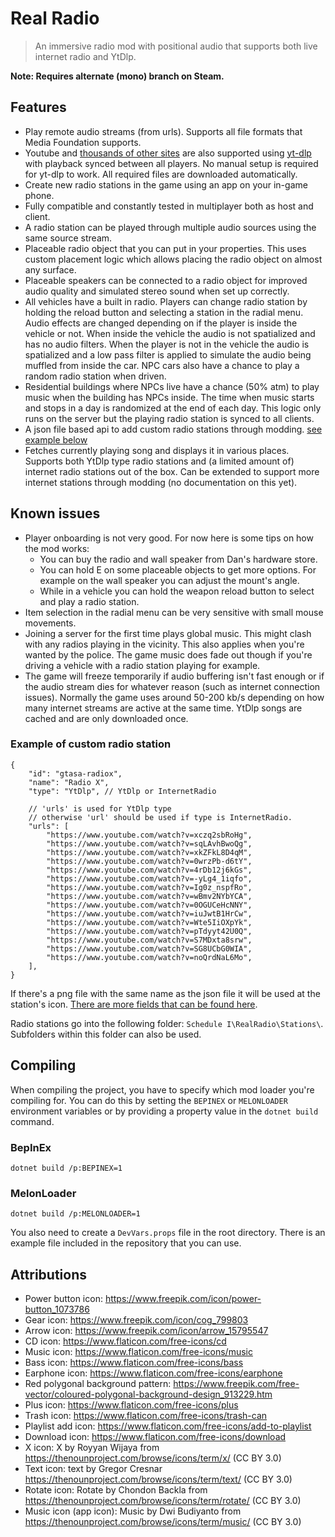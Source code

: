 # Real Radio

> An immersive radio mod with positional audio that supports both live internet radio and YtDlp.

**Note: Requires alternate (mono) branch on Steam.**

## Features

-   Play remote audio streams (from urls). Supports all file formats that Media Foundation supports.
-   Youtube and [thousands of other sites](https://github.com/yt-dlp/yt-dlp/blob/master/supportedsites.md) are also supported using [yt-dlp](https://github.com/yt-dlp/yt-dlp/) with playback synced between all players. No manual setup is required for yt-dlp to work. All required files are downloaded automatically.
-   Create new radio stations in the game using an app on your in-game phone.
-   Fully compatible and constantly tested in multiplayer both as host and client.
-   A radio station can be played through multiple audio sources using the same source stream.
-   Placeable radio object that you can put in your properties. This uses custom placement logic which allows placing the radio object on almost any surface.
-   Placeable speakers can be connected to a radio object for improved audio quality and simulated stereo sound when set up correctly.
-   All vehicles have a built in radio. Players can change radio station by holding the reload button and selecting a station in the radial menu. Audio effects are changed depending on if the player is inside the vehicle or not. When inside the vehicle the audio is not spatialized and has no audio filters. When the player is not in the vehicle the audio is spatialized and a low pass filter is applied to simulate the audio being muffled from inside the car. NPC cars also have a chance to play a random radio station when driven.
-   Residential buildings where NPCs live have a chance (50% atm) to play music when the building has NPCs inside. The time when music starts and stops in a day is randomized at the end of each day. This logic only runs on the server but the playing radio station is synced to all clients.
-   A json file based api to add custom radio stations through modding. [see example below](#example-of-custom-radio-station)
-   Fetches currently playing song and displays it in various places. Supports both YtDlp type radio stations and (a limited amount of) internet radio stations out of the box. Can be extended to support more internet stations through modding (no documentation on this yet).

## Known issues
- Player onboarding is not very good. For now here is some tips on how the mod works:
    - You can buy the radio and wall speaker from Dan's hardware store.
    - You can hold E on some placeable objects to get more options. For example on the wall speaker you can adjust the mount's angle.
    - While in a vehicle you can hold the weapon reload button to select and play a radio station.
- Item selection in the radial menu can be very sensitive with small mouse movements.
- Joining a server for the first time plays global music. This might clash with any radios playing in the vicinity. This also applies when you're wanted by the police. The game music does fade out though if you're driving a vehicle with a radio station playing for example.
- The game will freeze temporarily if audio buffering isn't fast enough or if the audio stream dies for whatever reason (such as internet connection issues). Normally the game uses around 50-200 kb/s depending on how many internet streams are active at the same time. YtDlp songs are cached and are only downloaded once.

### Example of custom radio station

```json5
{
    "id": "gtasa-radiox",
    "name": "Radio X",
    "type": "YtDlp", // YtDlp or InternetRadio

    // 'urls' is used for YtDlp type
    // otherwise 'url' should be used if type is InternetRadio.
    "urls": [
        "https://www.youtube.com/watch?v=xczq2sbRoHg",
        "https://www.youtube.com/watch?v=sqLAvhBwoQg",
        "https://www.youtube.com/watch?v=xkZFkL8D4qM",
        "https://www.youtube.com/watch?v=0wrzPb-d6tY",
        "https://www.youtube.com/watch?v=4rDb12j6kGs",
        "https://www.youtube.com/watch?v=-yLg4_1iqfo",
        "https://www.youtube.com/watch?v=Ig0z_nspfRo",
        "https://www.youtube.com/watch?v=wBmv2NYbYCA",
        "https://www.youtube.com/watch?v=0OGUCeHcNNY",
        "https://www.youtube.com/watch?v=iuJwtB1HrCw",
        "https://www.youtube.com/watch?v=Wte5IiOXpYk",
        "https://www.youtube.com/watch?v=pTdyyt42U0Q",
        "https://www.youtube.com/watch?v=S7MDxta8srw",
        "https://www.youtube.com/watch?v=SG8UCbG0WIA",
        "https://www.youtube.com/watch?v=noQrdNaL6Mo",
    ],
}
```

If there's a png file with the same name as the json file it will be used at the station's icon. [There are more fields that can be found here](https://github.com/Skippeh/Schedule1RealRadioMod/blob/main/RealRadio/Components/API/Data/RadioStation.cs).

Radio stations go into the following folder: `Schedule I\RealRadio\Stations\`. Subfolders within this folder can also be used.

## Compiling

When compiling the project, you have to specify which mod loader you're compiling for. You can do this by setting the `BEPINEX` or `MELONLOADER` environment variables or by providing a property value in the `dotnet build` command.

### BepInEx

```
dotnet build /p:BEPINEX=1
```

### MelonLoader

```
dotnet build /p:MELONLOADER=1
```

You also need to create a `DevVars.props` file in the root directory. There is an example file included in the repository that you can use.

## Attributions
- Power button icon: https://www.freepik.com/icon/power-button_1073786
- Gear icon: https://www.freepik.com/icon/cog_799803
- Arrow icon: https://www.freepik.com/icon/arrow_15795547
- CD icon: https://www.flaticon.com/free-icons/cd
- Music icon: https://www.flaticon.com/free-icons/music
- Bass icon: https://www.flaticon.com/free-icons/bass
- Earphone icon: https://www.flaticon.com/free-icons/earphone
- Red polygonal background pattern: https://www.freepik.com/free-vector/coloured-polygonal-background-design_913229.htm
- Plus icon: https://www.flaticon.com/free-icons/plus
- Trash icon: https://www.flaticon.com/free-icons/trash-can
- Playlist add icon: https://www.flaticon.com/free-icons/add-to-playlist
- Download icon: https://www.flaticon.com/free-icons/download
- X icon: X by Royyan Wijaya from https://thenounproject.com/browse/icons/term/x/ (CC BY 3.0)
- Text icon: text by Gregor Cresnar https://thenounproject.com/browse/icons/term/text/ (CC BY 3.0)
- Rotate icon: Rotate by Chondon Backla from https://thenounproject.com/browse/icons/term/rotate/ (CC BY 3.0)
- Music icon (app icon): Music by Dwi Budiyanto from https://thenounproject.com/browse/icons/term/music/ (CC BY 3.0)
